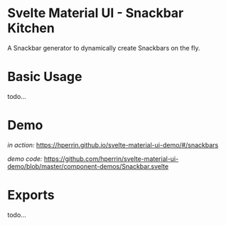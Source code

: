 # Svelte Material UI - Snackbar Kitchen

A Snackbar generator to dynamically create Snackbars on the fly.

# Basic Usage

todo...

# Demo

*in action:* https://hperrin.github.io/svelte-material-ui-demo/#/snackbars

*demo code:* https://github.com/hperrin/svelte-material-ui-demo/blob/master/component-demos/Snackbar.svelte

# Exports

todo...